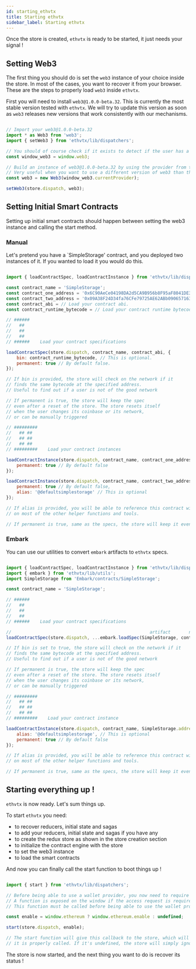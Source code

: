 ```yaml
---
id: starting_ethvtx
title: Starting ethvtx
sidebar_label: Starting ethvtx
---
```


Once the store is created, `ethvtx` is ready to be started, it just needs your signal !

## Setting Web3

The first thing you should do is set the `web3` instance of your choice inside the store. In most of the cases, you want to recover it from your browser. These are the steps to properly load `web3` inside `ethvtx`.

First you will need to install `web3@1.0.0-beta.32`. This is currently the most stable version tested with `ethvtx`. We will try to update this version as soon as `web3` releases new versions that work consistently with our mechanisms.

```jsx

// Import your web3@1.0.0-beta.32
import * as Web3 from 'web3';
import { setWeb3 } from 'ethvtx/lib/dispatchers';

// You should of course check if it exists to detect if the user has a wallet provider.
const window_web3 = window.web3;

// Build an instance of web3@1.0.0-beta.32 by using the provider from the window instance
// Very useful when you want to use a different version of web3 than the one exposed by the wallet provider (Metamask)
const web3 = new Web3(window_web3.currentProvider);

setWeb3(store.dispatch, web3);

```

## Setting Initial Smart Contracts

Setting up initial smart contracts should happen between setting the web3 instance and calling the start method.

### Manual

Let's pretend you have a `SimpleStorage' contract, and you deployed two instances of it. If you wanted to load it you would do this.

```jsx

import { loadContractSpec, loadContractInstance } from 'ethvtx/lib/dispatchers';

const contract_name = 'SimpleStorage';
const contract_one_address = '0x6C90AeCe04198DA2d5CA9B956b8F95aF8041DE37';
const contract_two_address = '0x09A38F24D34fa76CFe79725AE62ABb0906571634';
const contract_abi = // Load your contract abi.
const contract_runtime_bytecode = // Load your contract runtime bytecode

// ######
//   ##   
//   ##   
//   ##   
// ######    Load your contract specifications

loadContractSpec(store.dispatch, contract_name, contract_abi, {
    bin: contract_runtime_bytecode, // This is optional.
    permanent: true // By default false.
});

// If bin is provided, the store will check on the network if it 
// finds the same bytecode at the specified address. 
// Useful to find out if a user is not of the good network

// If permanent is true, the store will keep the spec 
// even after a reset of the store. The store resets itself 
// when the user changes its coinbase or its network, 
// or can be manually triggered

// #########
//   ## ##   
//   ## ##   
//   ## ##   
// #########    Load your contract instances

loadContractInstance(store.dispatch, contract_name, contract_one_address, {
    permanent: true // By default false
});

loadContractInstance(store.dispatch, contract_name, contract_two_address, {
    permanent: true // By default false,
    alias: '@defaultsimplestorage' // This is optional
});

// If alias is provided, you will be able to reference this contract with it
// on most of the other helper functions and tools.

// If permanent is true, same as the specs, the store will keep it even after a reset.

```

### Embark

You can use our utilities to convert `embark` artifacts to `ethvtx` specs.

```jsx

import { loadContractSpec, loadContractInstance } from 'ethvtx/lib/dispatchers';
import { embark } from 'ethvtx/lib/utils';
import SimpleStorage from 'Embark/contracts/SimpleStorage';

const contract_name = 'SimpleStorage';

// ######
//   ##   
//   ##   
//   ##   
// ######    Load your contract specifications

//                                                     artifact       name         bin  permanent
loadContractSpec(store.dispatch, ...embark.loadSpec(SimpleStorage, contract_name, true, true));

// If bin is set to true, the store will check on the network if it 
// finds the same bytecode at the specified address. 
// Useful to find out if a user is not of the good network

// If permanent is true, the store will keep the spec 
// even after a reset of the store. The store resets itself 
// when the user changes its coinbase or its network, 
// or can be manually triggered

// #########
//   ## ##   
//   ## ##   
//   ## ##   
// #########    Load your contract instance

loadContractInstance(store.dispatch, contract_name, SimpleStorage.address, {
    alias: '@defaultsimplestorage', // This is optional
    permanent: true // By default false
});

// If alias is provided, you will be able to reference this contract with it
// on most of the other helper functions and tools.

// If permanent is true, same as the specs, the store will keep it even after a reset.

```


## Starting everything up !

`ethvtx` is now ready. Let's sum things up.

To start `ethvtx` you need:

* to recover reducers, initial state and sagas
* to add your reducers, initial state and sagas if you have any
* to create the redux store as shown in the store creation section
* to initialize the contract engine with the store
* to set the web3 instance
* to load the smart contracts

And now you can finally call the start function to boot things up !

```jsx

import { start } from 'ethvtx/lib/dispatchers';

// Before being able to use a wallet provider, you now need to require access.
// A function is exposed on the window if the access request is required.
// This function must be called before being able to use the wallet provider.

const enable = window.ethereum ? window.ethereum.enable : undefined;

start(store.dispatch, enable);

// The start function will give this callback to the store, which will ensure
// it is properly called. If it's undefined, the store will simply ignore it.

```

The store is now started, and the next thing you want to do is recover its status !
